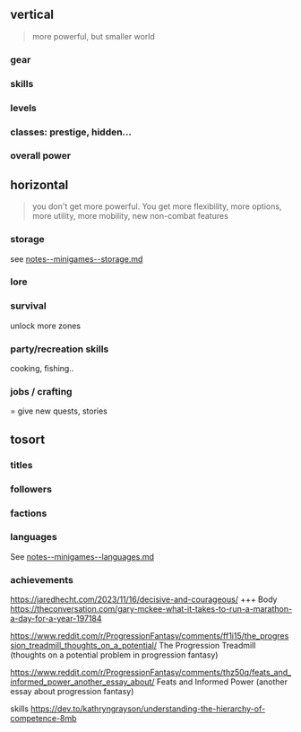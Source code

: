 

## vertical
> more powerful, but smaller world 

### gear

### skills

### levels


### classes: prestige, hidden...


### overall power



## horizontal
> you don't get more powerful. You get more flexibility, more options, more utility, more mobility, new non-combat features


### storage
see [notes--minigames--storage.md](notes--minigames--storage.md)


### lore


### survival
unlock more zones


### party/recreation skills
cooking, fishing..

### jobs / crafting
= give new quests, stories





## tosort


### titles


### followers


### factions


### languages
See [notes--minigames--languages.md](notes--minigames--languages.md)

### achievements




https://jaredhecht.com/2023/11/16/decisive-and-courageous/
+++ Body https://theconversation.com/gary-mckee-what-it-takes-to-run-a-marathon-a-day-for-a-year-197184



https://www.reddit.com/r/ProgressionFantasy/comments/ff1i15/the_progression_treadmill_thoughts_on_a_potential/
The Progression Treadmill (thoughts on a potential problem in progression fantasy)

https://www.reddit.com/r/ProgressionFantasy/comments/thz50q/feats_and_informed_power_another_essay_about/
Feats and Informed Power (another essay about progression fantasy)


skills
https://dev.to/kathryngrayson/understanding-the-hierarchy-of-competence-8mb
